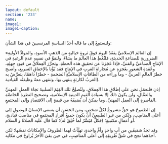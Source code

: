 ```yaml
---
layout: default
section: '233'
name:
image1: 
image1-caption: 
---
```

ولنستمِعْ إلى ما قاله أحدُ الساسةِ الفرنسيينَ في هذا الشأنِ: 

«إن العالمَ الإسلاميَّ يقعُدُ اليومَ فوقَ ثروةٍ خياليةٍ من الذهبِ الأسودِ، والموادِّ الأوليةِ الضروريةِ للصناعةِ الحديثةِ، فلنُعْطِ هذا العالمَ ما يشاءُ، ولنقوِّ في نفسِهِ عدمَ الرغبةِ في الإنتاجِ الصناعيِّ والفنيِّ، فإذا عَجَزنا عن تحقيقِ هذه الخطةِ، وتحرَّرَ العِملاقُ من قيودِ جهلِهِ، وعُقدةِ الشعورِ بعَجزِهِ عن مُجاراةِ الغربِ في الإنتاجِ فقد بُؤْنا بالإخفاقِ السريع، وأصبح خطرُ العالمِ العربيِّ - وما وراءه من الطاقاتِ الإسلاميَّةِ الضخمةِ - خطرًا داهمًا، يتعرَّضُ به الغربُ لكارثةٍ ينتهي بها، وتنتهي معهُ وظيفتُه القيادية).

إذن فلنعمَل نحن على إطلاقِ هذا العِملاقِ، ولنُصلِحْ تلك القِيَمَ السلبيةَ تجاهَ العملِ المهنيِّ والعمَّالِ، ولن يكونَ ذلك إلا بسيادةِ القيمِ الدينيةِ الإسلاميةِ، وتصحيحِ النظرةِ الخاطئةِ القاصرةِ إلى العملِ المهنيِّ، وما يمكنُ أن يُضيفَهُ من قيمةٍ إلى الاقتصادِ وإلى المجتمعِ.

إن الطموحَ هو حقٌّ مشروعٌ لكلِّ شخصٍ، ومن الحسَنِ أن يسعى الإنسانُ للوصولِ إلى أعلى المناصِبِ، ولكن من غيرِ الطبيعيِّ أن يكونَ جميعُ أفرادِ المجتمعِ في مناصبَ قياديةٍ، أو أعمالٍ مكتبيةٍ؛ (فكلٌّ مُيَسَّرٌ لما خُلِقَ له)؛ كما قال عليه الصلاةُ و السلام.

 وقد تجدُ شقيقَينِ من أبٍ واحدٍ وأمٍّ واحدةٍ، تهيَّأتْ لهما الظروفُ والإمكاناتُ نفسُها؛ لكن أحدَهما نجح في شَقِّ طريقِهِ إلى أعلى المناصِبِ، في حين بقيَ الآخرُ يُراوحُ في مكانِه.
